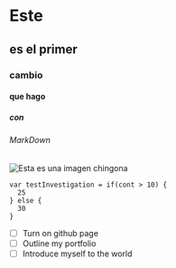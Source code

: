 # Este
## es el primer
### cambio
#### que hago
##### con
###### MarkDown

![Esta es una imagen chingona](https://octodex.github.com/images/yaktocat.png)

```
var testInvestigation = if(cont > 10) {
  25
} else {
  30
}
```

- [ ] Turn on github page
- [ ] Outline my portfolio
- [ ] Introduce myself to the world
